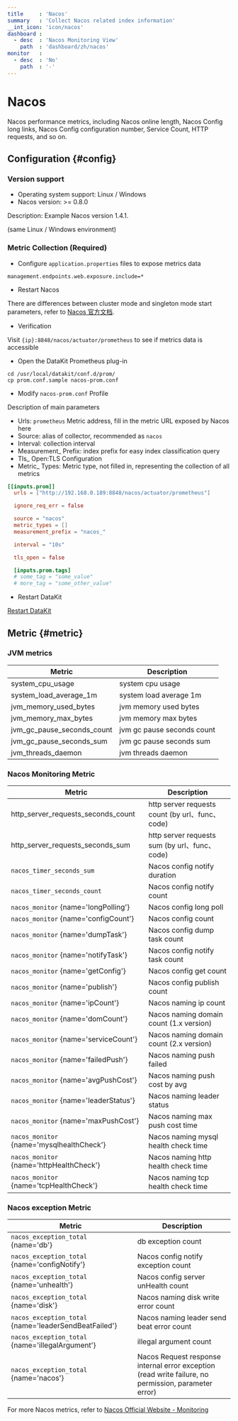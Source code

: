 ```yaml
---
title     : 'Nacos'
summary   : 'Collect Nacos related index information'
__int_icon: 'icon/nacos'
dashboard :
  - desc  : 'Nacos Monitoring View'
    path  : 'dashboard/zh/nacos'
monitor   :
  - desc  : 'No'
    path  : '-'
---
```



<!-- markdownlint-disable MD025 -->
# Nacos
<!-- markdownlint-enable -->


Nacos performance metrics, including Nacos online length, Nacos Config long links, Nacos Config configuration number, Service Count, HTTP requests, and so on.


## Configuration {#config}

### Version support

- Operating system support: Linux / Windows
- Nacos version: >= 0.8.0

Description: Example Nacos version 1.4.1.

(same Linux / Windows environment)

### Metric Collection (Required)

- Configure `application.properties` files to expose metrics data

```shell
management.endpoints.web.exposure.include=*
```

- Restart Nacos

There are differences between cluster mode and singleton mode start parameters, refer to [Nacos 官方文档](https://nacos.io/zh-cn/docs/quick-start.html).

- Verification

Visit `{ip}:8848/nacos/actuator/prometheus` to see if metrics data is accessible

- Open the DataKit Prometheus plug-in

```shell
cd /usr/local/datakit/conf.d/prom/
cp prom.conf.sample nacos-prom.conf
```

- Modify `nacos-prom.conf` Profile

Description of main parameters

- Urls: `prometheus` Metric address, fill in the metric URL exposed by Nacos here
- Source: alias of collector, recommended as `nacos`
- Interval: collection interval
- Measurement_ Prefix: index prefix for easy index classification query
- Tls_ Open:TLS Configuration
- Metric_ Types: Metric type, not filled in, representing the collection of all metrics

```toml
[[inputs.prom]]
  urls = ["http://192.168.0.189:8848/nacos/actuator/prometheus"]

  ignore_req_err = false

  source = "nacos"
  metric_types = []
  measurement_prefix = "nacos_"

  interval = "10s"

  tls_open = false

  [inputs.prom.tags]
  # some_tag = "some_value"
  # more_tag = "some_other_value"
```

- Restart DataKit

[Restart DataKit](../datakit/datakit-service-how-to.md#manage-service)

## Metric {#metric}

### JVM metrics

|Metric| Description |
| --- | --- |
|system_cpu_usage| system cpu usage |
|system_load_average_1m| system load average 1m |
|jvm_memory_used_bytes| jvm memory used bytes |
|jvm_memory_max_bytes| jvm memory max bytes |
|jvm_gc_pause_seconds_count| jvm gc pause seconds count |
|jvm_gc_pause_seconds_sum| jvm gc pause seconds sum |
|jvm_threads_daemon| jvm threads daemon |

### Nacos Monitoring Metric

|Metric| Description |
| --- | --- |
|http_server_requests_seconds_count| http server requests count (by url、func、code) |
|http_server_requests_seconds_sum| http server requests sum (by url、func、code) |
| `nacos_timer_seconds_sum`| Nacos config notify duration |
| `nacos_timer_seconds_count`| Nacos config notify count |
| `nacos_monitor` {name='longPolling'}| Nacos config long poll |
| `nacos_monitor` {name='configCount'}| Nacos config count |
| `nacos_monitor` {name='dumpTask'}| Nacos config dump task count |
| `nacos_monitor` {name='notifyTask'}| Nacos config  notify task count|
| `nacos_monitor` {name='getConfig'}| Nacos config get  count |
| `nacos_monitor` {name='publish'}| Nacos config publish count |
| `nacos_monitor` {name='ipCount'}| Nacos naming ip count |
| `nacos_monitor` {name='domCount'}| Nacos naming domain count (1.x version) |
| `nacos_monitor` {name='serviceCount'}| Nacos naming domain count (2.x version) |
| `nacos_monitor` {name='failedPush'}| Nacos naming  push failed|
| `nacos_monitor` {name='avgPushCost'}| Nacos naming push cost by avg |
| `nacos_monitor` {name='leaderStatus'}| Nacos naming leader status |
| `nacos_monitor` {name='maxPushCost'}| Nacos naming max push cost time |
| `nacos_monitor` {name='mysqlhealthCheck'}| Nacos naming mysql health check time |
| `nacos_monitor` {name='httpHealthCheck'}| Nacos naming http health check time  |
| `nacos_monitor` {name='tcpHealthCheck'}| Nacos naming tcp health check time  |

### Nacos exception Metric

|Metric| Description |
| --- | --- |
| `nacos_exception_total` {name='db'}| db exception count |
| `nacos_exception_total` {name='configNotify'}| Nacos config notify exception count |
| `nacos_exception_total` {name='unhealth'}| Nacos config server unHealth count |
| `nacos_exception_total` {name='disk'}| Nacos naming disk write error count |
| `nacos_exception_total` {name='leaderSendBeatFailed'}| Nacos naming leader send beat error count |
| `nacos_exception_total` {name='illegalArgument'}| illegal argument count |
| `nacos_exception_total` {name='nacos'}| Nacos Request response internal error exception (read write failure, no permission, parameter error) |


For more Nacos metrics, refer to [Nacos Official Website - Monitoring](https://nacos.io/zh-cn/docs/monitor-guide.html)
